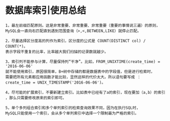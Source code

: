 # 数据库索引使用总结

	1，最左前缀匹配原则。这是非常重要、非常重要、非常重要（重要的事情说三遍）的原则，
	MySQL会一直向右匹配直到遇到范围查询（>,<,BETWEEN,LIKE）就停止匹配。
	
	2，尽量选择区分度高的列作为索引，区分度的公式是 COUNT(DISTINCT col) / COUNT(*)。
	表示字段不重复的比率，比率越大我们扫描的记录数就越少。
	
	3，索引列不能参与计算，尽量保持列“干净”。比如，FROM_UNIXTIME(create_time) = '2016-06-06'
 	就不能使用索引，原因很简单，B+树中存储的都是数据表中的字段值，但是进行检索时，
 	需要把所有元素都应用函数才能比较，显然这样的代价太大。所以语句要写成 ： create_time = UNIX_TIMESTAMP('2016-06-06')。
 	
	4，尽可能的扩展索引，不要新建立索引。比如表中已经有了a的索引，现在要加（a,b）的索引
	，那么只需要修改原来的索引即可。
	
	5，单个多列组合索引和多个单列索引的检索查询效果不同，因为在执行SQL时，
	MySQL只能使用一个索引，会从多个单列索引中选择一个限制最为严格的索引。

